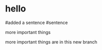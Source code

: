# hello

#added a sentence
#sentence

more important things 

more important things are in this new branch
